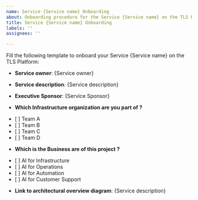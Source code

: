```yaml
---
name: Service {Service name} Onboarding
about: Onboarding procedure for the Service {Service name} on the TLS Platform
title: Service {Service name} Onboarding
labels: ''
assignees: ''

---
```


Fill the following template to onboard your Service {Service name} on the TLS Platform:

* **Service owner**: {Service owner}

* **Service description**: {Service description} 

* **Executive Sponsor**: {Service  Sponsor} 

* **Which Infrastructure organization are you part of ?**
 - [ ] Team A
 - [ ] Team B
 - [ ] Team C
 - [ ] Team D

* **Which is the Business are of this project ?**
 - [ ] AI for Infrastructure
 - [ ] AI for Operations
 - [ ] AI for Automation
 - [ ] AI for Customer Support


* **Link to architectural overview diagram**: {Service description}
